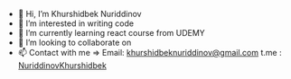 - 👋 Hi, I’m Khurshidbek Nuriddinov
- 👀 I’m interested in writing code
- 🌱 I’m currently learning react course from UDEMY
- 💞️ I’m looking to collaborate on 
- 📫 Contact with me => Email: khurshidbeknuriddinov@gmail.com
                        t.me : [NuriddinovKhurshidbek](url:https://t.me/NuriddinovKhurshidbek)
 

